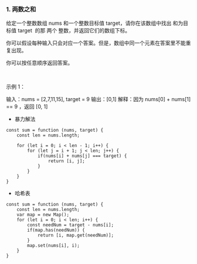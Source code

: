 ### 1. 两数之和
给定一个整数数组 nums 和一个整数目标值 target，请你在该数组中找出 和为目标值 target  的那 两个 整数，并返回它们的数组下标。

你可以假设每种输入只会对应一个答案。但是，数组中同一个元素在答案里不能重复出现。

你可以按任意顺序返回答案。

 

示例 1：

输入：nums = [2,7,11,15], target = 9
输出：[0,1]
解释：因为 nums[0] + nums[1] == 9 ，返回 [0, 1] 

 * 暴力解法
```
const sum = function (nums, target) {
    const len = nums.length;
    
    for (let i = 0; i < len - 1; i++) {
        for (let j = i + 1; j < len; j++) {
            if(nums[i] + nums[j] === target) {
                return [i, j];
            }
        }
    }
} 
```
 * 哈希表
```
const sum = function (nums, target) {
    const len = nums.length;
    var map = new Map();
    for (let i = 0; i < len; i++) {
        const needNum = target - nums[i];
        if(map.has(needNum)) {
            return [i, map.get(needNum)];
        }
        map.set(nums[i], i);
    }
}
```
